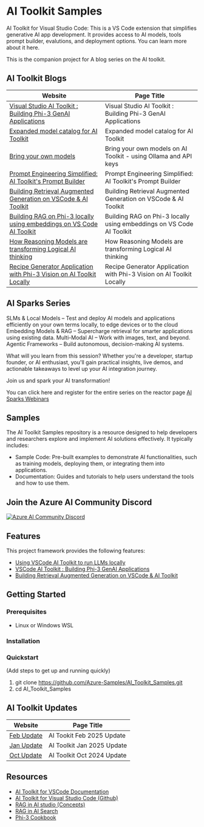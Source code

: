 
# AI Toolkit Samples 

AI Toolkit for Visual Studio Code: This is a VS Code extension that simplifies generative AI app development. It provides access to AI models, tools prompt builder, evalutions, and deployment options. You can learn more about it here.

This is the companion project for A blog series on the AI toolkit. 

## AI Toolkit Blogs
| Website          | Page Title         |
|------------------|--------------------|
| [Visual Studio AI Toolkit : Building Phi-3 GenAI Applications](https://techcommunity.microsoft.com/blog/educatordeveloperblog/visual-studio-ai-toolkit--building-phi-3-genai-applications/4179355)| Visual Studio AI Toolkit : Building Phi-3 GenAI Applications |
| [Expanded model catalog for AI Toolkit](https://techcommunity.microsoft.com/blog/azuredevcommunityblog/expanded-model-catalog-for-ai-toolkit/4295917) | Expanded model catalog for AI Toolkit |
| [Bring your own models](https://techcommunity.microsoft.com/blog/azuredevcommunityblog/bring-your-own-models-on-ai-toolkit---using-ollama-and-api-keys/4369411)  | Bring your own models on AI Toolkit - using Ollama and API keys |
|[Prompt Engineering Simplified: AI Toolkit's Prompt Builder](https://techcommunity.microsoft.com/blog/educatordeveloperblog/prompt-engineering-simplified-ai-toolkits-prompt-builder/4384783)| Prompt Engineering Simplified: AI Toolkit's Prompt Builder |
| [Building Retrieval Augmented Generation on VSCode & AI Toolkit](https://techcommunity.microsoft.com/blog/azuredevcommunityblog/building-retrieval-augmented-generation-on-vscode--ai-toolkit/4241035)  | Building Retrieval Augmented Generation on VSCode & AI Toolkit |
| [Building RAG on Phi-3 locally using embeddings on VS Code AI Toolkit](https://techcommunity.microsoft.com/blog/azuredevcommunityblog/building-rag-on-phi-3-locally-using-embeddings-on-vs-code-ai-toolkit/4246839) |Building RAG on Phi-3 locally using embeddings on VS Code AI Toolkit |
| [How Reasoning Models are transforming Logical AI thinking](https://techcommunity.microsoft.com/blog/azuredevcommunityblog/how-reasoning-models-are-transforming-logical-ai-thinking/4373194) | How Reasoning Models are transforming Logical AI thinking |
| [Recipe Generator Application with Phi-3 Vision on AI Toolkit Locally](https://techcommunity.microsoft.com/blog/educatordeveloperblog/recipe-generator-application-with-phi-3-vision-on-ai-toolkit-locally/4366157) | Recipe Generator Application with Phi-3 Vision on AI Toolkit Locally |


## AI Sparks Series 
SLMs & Local Models – Test and deploy AI models and applications efficiently on your own terms locally, to edge devices or to the cloud
Embedding Models & RAG – Supercharge retrieval for smarter applications using existing data.
Multi-Modal AI – Work with images, text, and beyond.
Agentic Frameworks – Build autonomous, decision-making AI systems.

What will you learn from this session?
Whether you're a developer, startup founder, or AI enthusiast, you'll gain practical insights, live demos, and actionable takeaways to level up your AI integration journey.

Join us and spark your AI transformation!

You can click here and register for the entire series on the reactor page 
[AI Sparks Webinars](https://techcommunity.microsoft.com/blog/azuredevcommunityblog/ai-sparks-ai-toolkit-for-vs-code---from-playground-to-production/4375946)

## Samples 
The AI Toolkit Samples repository is a resource designed to help developers and researchers explore and implement AI solutions effectively. It typically includes:
- Sample Code: Pre-built examples to demonstrate AI functionalities, such as training models, deploying them, or integrating them into applications.
- Documentation: Guides and tutorials to help users understand the tools and how to use them.

## Join the Azure AI Community Discord 
[![Azure AI Community Discord](https://dcbadge.vercel.app/api/server/ByRwuEEgH4)](https://discord.com/invite/ByRwuEEgH4)

## Features

This project framework provides the following features:

* [Using VSCode AI Toolkit to run LLMs locally](https://techcommunity.microsoft.com/t5/educator-developer-blog/visual-studio-code-ai-toolkit-run-llms-locally/ba-p/4163192)
* [VSCode AI Toolkit : Building Phi-3 GenAI Applications](https://techcommunity.microsoft.com/t5/educator-developer-blog/visual-studio-ai-toolkit-building-phi-3-genai-applications/ba-p/4179355)
* [Building Retrieval Augmented Generation on VSCode & AI Toolkit](https://techcommunity.microsoft.com/t5/microsoft-developer-community/building-retrieval-augmented-generation-on-vscode-amp-ai-toolkit/ba-p/4241035)

## Getting Started

### Prerequisites

- Linux or Windows WSL

### Installation

### Quickstart
(Add steps to get up and running quickly)

1. git clone https://github.com/Azure-Samples/AI_Toolkit_Samples.git
2. cd AI_Toolkit_Samples

## AI Toolkit Updates 
| Website          | Page Title         |
|------------------|--------------------|
| [Feb Update](https://techcommunity.microsoft.com/blog/azuredevcommunityblog/ai-toolkit-for-vs-code-february-update/4383280)  | AI Tookit Feb 2025 Update  |
| [Jan Update](https://techcommunity.microsoft.com/blog/azuredevcommunityblog/ai-toolkit-for-vs-code-january-update/4371592)  |  AI Toolkit Jan 2025 Update |
| [Oct Update](https://techcommunity.microsoft.com/blog/azuredevcommunityblog/ai-toolkit-for-visual-studio-code-october-2024-update-highlights/4298718)     | AI Toolkit Oct 2024 Update |

## Resources

* [AI Toolkit for VSCode Documentation](https://learn.microsoft.com/en-us/windows/ai/toolkit/?WT.mc_id=aiml-149848-viheg) 
* [AI Toolkit for Visual Studio Code (Github)](https://github.com/microsoft/vscode-ai-toolkit/?WT.mc_id=aiml-149848-viheg) 
* [RAG in AI studio (Concepts)](https://learn.microsoft.com/en-us/azure/ai-studio/concepts/retrieval-augmented-generation/?WT.mc_id=aiml-149848-viheg)
* [RAG in AI Search](https://learn.microsoft.com/en-us/azure/search/retrieval-augmented-generation-overview/?WT.mc_id=aiml-149848-viheg)
* [Phi-3 Cookbook](https://github.com/microsoft/Phi-3CookBook/?WT.mc_id=aiml-149848-viheg)
